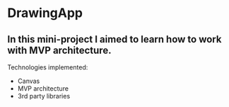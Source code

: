 # DrawingApp

## In this mini-project I aimed to learn how to work with MVP architecture.

Technologies implemented:
- Canvas
- MVP architecture
- 3rd party libraries
